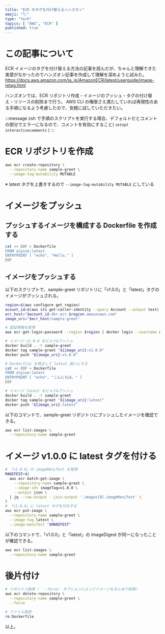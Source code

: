 ```yaml
---
title: "ECR のタグを付け替えるハンズオン"
emoji: "🏷️"
type: "tech"
topics: [ "AWS", "ECR" ]
published: true
---
```


# この記事について

ECR イメージのタグを付け替える方法の記事を読んだが、ちゃんと理解できた実感がなかったのでハンズオン記事を作成して理解を深めようと試みた。
https://docs.aws.amazon.com/ja_jp/AmazonECR/latest/userguide/image-retag.html

ハンズオンでは、ECR リポジトリ作成・イメージのプッシュ・タグの付け替え・リソースの削除まで行う。
AWS CLI の権限さえ満たしていれば再現性のある手順になるよう考慮したので、気軽に試していただきたい。

:::message
zsh で手順のスクリプトを実行する場合、デフォルトだとコメントの部分でエラーになるので、コメントを有効にすること( `setopt interactivecomments` )
:::

# ECR リポジトリを作成

```bash
aws ecr create-repository \
  --repository-name sample-greet \
  --image-tag-mutability MUTABLE
```

※ latest タグを上書きするので `--image-tag-mutability MUTABLE` にしている

# イメージをプッシュ

## プッシュするイメージを構成する Dockerfile を作成する

```bash
cat << EOF > Dockerfile
FROM alpine:latest
ENTRYPOINT [ "echo", "Hello," ]
EOF
```

## イメージをプッシュする

以下のスクリプトで、sample-greet リポジトリに「v1.0.0」と「latest」タグのイメージがプッシュされる。

```bash
region=$(aws configure get region)
acount_id=$(aws sts get-caller-identity --query Account --output text)
ecr_host="$acount_id.dkr.ecr.$region.amazonaws.com"
image_uri="$ecr_host/sample-greet"

# 認証情報を取得
aws ecr get-login-password --region $region | docker login --username AWS --password-stdin $ecr_host

# イメージ v1.0.0 をビルド&プッシュ
docker build . -t sample-greet
docker tag sample-greet "${image_uri}:v1.0.0"
docker push "${image_uri}:v1.0.0"

# Dockerfile を修正して latest 扱いにする
cat << EOF > Dockerfile
FROM alpine:latest
ENTRYPOINT [ "echo", "こんにちは、" ]
EOF

# イメージ latest をビルド&プッシュ
docker build . -t sample-greet
docker tag sample-greet "${image_uri}:latest"
docker push "${image_uri}:latest"
```

以下のコマンドで、sample-greet リポジトリにプッシュしたイメージを確認できる。

```bash
aws ecr list-images \
  --repository-name sample-greet
```


# イメージ v1.0.0 に latest タグを付ける

```bash
# 「v1.0.0」の imageManifest を取得
MANIFEST=$(
  aws ecr batch-get-image \
    --repository-name sample-greet \
    --image-ids imageTag=v1.0.0 \
    --output json \
  | jq --raw-output --join-output '.images[0].imageManifest' \
)
# 「v1.0.0」に latest タグを付与する
aws ecr put-image \
  --repository-name sample-greet \
  --image-tag latest \
  --image-manifest "$MANIFEST"
```

以下のコマンドで、「v1.0.0」と「latest」の imageDigest が同一になったことが確認できる。

```bash
aws ecr list-images \
  --repository-name sample-greet
```


# 後片付け

```bash
# リポジトリ削除（ `--force` オプションによってイメージもまとめて削除）
aws ecr delete-repository \
  --repository-name sample-greet \
  --force

# ファイル削除
rm Dockerfile
```

以上。
